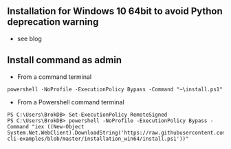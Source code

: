 ## Installation for Windows 10 64bit to avoid Python deprecation warning 
- see blog

## Install command as admin
- From a command terminal 
```
powershell -NoProfile -ExecutionPolicy Bypass -Command "~\install.ps1"
```
- From a Powershell command terminal
```
PS C:\Users\BrokDB> Set-ExecutionPolicy RemoteSigned
PS C:\Users\BrokDB> powershell -NoProfile -ExecutionPolicy Bypass -Command "iex ((New-Object System.Net.WebClient).DownloadString('https://raw.githubusercontent.com/brokedba/oci-cli-examples/blob/master/installation_win64/install.ps1'))" 
```
